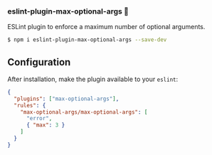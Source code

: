 ### eslint-plugin-max-optional-args 🔢

ESLint plugin to enforce a maximum number of optional arguments.

```sh
$ npm i eslint-plugin-max-optional-args --save-dev
```

## Configuration

After installation, make the plugin available to your `eslint`:

```json
{
  "plugins": ["max-optional-args"],
  "rules": {
    "max-optional-args/max-optional-args": [
      "error",
      { "max": 3 }
    ]
  }
}
```
